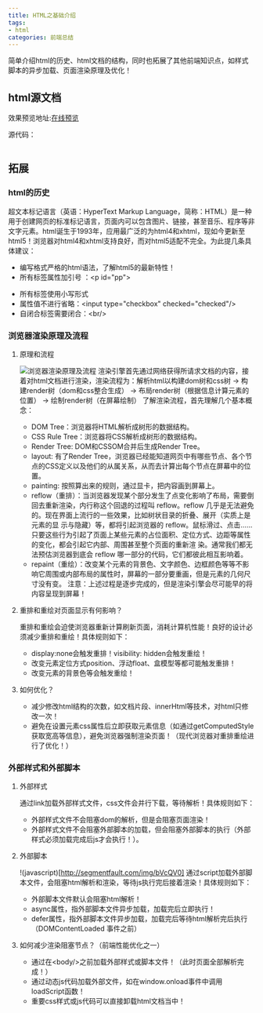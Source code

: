 ```yaml
---
title: HTML之基础介绍
tags:
- html
categories: 前端总结
---
```

简单介绍html的历史、html文档的结构，同时也拓展了其他前端知识点，如样式脚本的异步加载、页面渲染原理及优化！

## html源文档
效果预览地址:[在线预览]()
<!-- more --> 
源代码：
``` bash

```

## 拓展
### html的历史
超文本标记语言（英语：HyperText Markup Language，简称：HTML）是一种用于创建网页的标准标记语言，页面内可以包含图片、链接，甚至音乐、程序等非文字元素。html诞生于1993年，应用最广泛的为html4和xhtml，现如今更新至html5！浏览器对html4和xhtml支持良好，而对html5适配不完全。为此提几条具体建议：

- 编写格式严格的html语法，了解html5的最新特性！
- 所有标签属性加引号 ：\<p id="pp"></p>
- 所有标签使用小写形式
- 属性值不进行省略：\<input type="checkbox"  checked="checked"/>
- 自闭合标签需要闭合：\<br/>

### 浏览器渲染原理及流程
1. 原理和流程

    ![浏览器渲染原理及流程](http://taligarsiel.com/Projects/webkitflow.png)
    渲染引擎首先通过网络获得所请求文档的内容，接着对html文档进行渲染，渲染流程为：解析html以构建dom树和css树 -> 构建render树（dom和css整合生成） -> 布局render树（根据信息计算元素的位置） -> 绘制render树（在屏幕绘制）
    了解渲染流程，首先理解几个基本概念：
    - DOM Tree：浏览器将HTML解析成树形的数据结构。
    - CSS Rule Tree：浏览器将CSS解析成树形的数据结构。
    - Render Tree: DOM和CSSOM合并后生成Render Tree。
    - layout: 有了Render Tree，浏览器已经能知道网页中有哪些节点、各个节点的CSS定义以及他们的从属关系，从而去计算出每个节点在屏幕中的位置。
    - painting: 按照算出来的规则，通过显卡，把内容画到屏幕上。
    - reflow（重排）：当浏览器发现某个部分发生了点变化影响了布局，需要倒回去重新渲染，内行称这个回退的过程叫 reflow。reflow 几乎是无法避免的。现在界面上流行的一些效果，比如树状目录的折叠、展开（实质上是元素的显 示与隐藏）等，都将引起浏览器的 reflow。鼠标滑过、点击……只要这些行为引起了页面上某些元素的占位面积、定位方式、边距等属性的变化，都会引起它内部、周围甚至整个页面的重新渲 染。通常我们都无法预估浏览器到底会 reflow 哪一部分的代码，它们都彼此相互影响着。
    - repaint（重绘）：改变某个元素的背景色、文字颜色、边框颜色等等不影响它周围或内部布局的属性时，屏幕的一部分要重画，但是元素的几何尺寸没有变。
    注意：上述过程是逐步完成的，但是渲染引擎会尽可能早的将内容呈现到屏幕！

2. 重排和重绘对页面显示有何影响？

    重排和重绘会迫使浏览器重新计算刷新页面，消耗计算机性能！良好的设计必须减少重排和重绘！具体规则如下：
    - display:none会触发重排！visibility: hidden会触发重绘！
    - 改变元素定位方式position、浮动float、盒模型等都可能触发重排！
    - 改变元素的背景色等会触发重绘！

3. 如何优化？
    - 减少修改html结构的次数，如文档片段、innerHtml等技术，对html只修改一次！
    - 避免在设置元素css属性后立即获取元素信息（如通过getComputedStyle获取宽高等信息），避免浏览器强制渲染页面！（现代浏览器对重排重绘进行了优化！）
    

### 外部样式和外部脚本
1. 外部样式

    通过link加载外部样式文件，css文件会并行下载，等待解析！具体规则如下：
    - 外部样式文件不会阻塞dom的解析，但是会阻塞页面渲染！
    - 外部样式文件不会阻塞外部脚本的加载，但会阻塞外部脚本的执行（外部样式必须加载完成后js才会执行！）。

2. 外部脚本

    !(javascript)[http://segmentfault.com/img/bVcQV0]
    通过script加载外部脚本文件，会阻塞html解析和渲染，等待js执行完后接着渲染！具体规则如下：
    - 外部脚本文件默认会阻塞html解析！
    - async属性，指外部脚本文件异步加载，加载完后立即执行！
    - defer属性，指外部脚本文件异步加载，加载完后等待html解析完后执行（DOMContentLoaded 事件之前）

3. 如何减少渲染阻塞节点？（前端性能优化之一）
    - 通过在\<body/>之前加载外部样式或脚本文件！（此时页面全部解析完成！）
    - 通过动态js代码加载外部文件，如在window.onload事件中调用loadScript函数！
    - 重要css样式或js代码可以直接卸载html文档当中！
